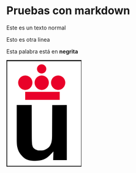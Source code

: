# Pruebas con markdown

Este es un        texto
normal


Esto es otra linea

Esta palabra está en **negrita**

![](Logo-urjc.png)

